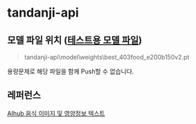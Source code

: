# tandanji-api

## 모델 파일 위치 (<a href="https://drive.google.com/file/d/1iNi1dIPFmqj2u3ODnFYLVd_oL2w4ukw6/view?usp=sharing">테스트용 모델 파일</a>)
> tandanji-api\model\weights\best_403food_e200b150v2.pt

용량문제로 해당 파일을 함께 Push할 수 없습니다.


## 레퍼런스
<a href="https://aihub.or.kr/aihubdata/data/view.do?currMenu=115&topMenu=100&aihubDataSe=realm&dataSetSn=74">AIhub 음식 이미지 및 영양정보 텍스트</a>
